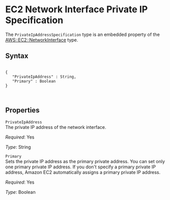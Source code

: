 EC2 Network Interface Private IP Specification
==============================================

The `PrivateIpAddressSpecification` type is an embedded property of the [AWS::EC2::NetworkInterface](aws-resource-ec2-network-interface.html "AWS::EC2::NetworkInterface") type.

Syntax
------

``` {.programlisting}
      
{
   "PrivateIpAddress" : String,
   "Primary" : Boolean
}         

    
```

Properties
----------

 `PrivateIpAddress`   
The private IP address of the network interface.

*Required*: Yes

*Type*: String

 `Primary`   
Sets the private IP address as the primary private address. You can set only one primary private IP address. If you don't specify a primary private IP address, Amazon EC2 automatically assigns a primary private IP address.

*Required*: Yes

*Type*: Boolean


